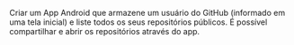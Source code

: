 Criar um App Android que armazene um usuário do GitHub (informado em uma tela inicial) e liste todos os seus repositórios públicos. É possível compartilhar e abrir os repositórios através do app.

